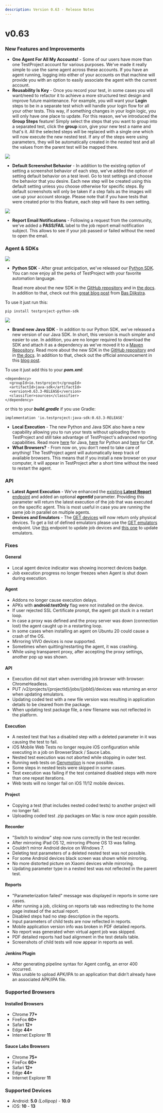```yaml
---
description: Version 0.63 - Release Notes
---
```


# v0.63

### New Features and Improvements

* **One Agent For All My Accounts!** - Some of our users have more than one TestProject account for various purposes. We've made it really simple to use the same agent across these accounts. If you have an agent running, logging into either of your accounts on that machine will provide you with an option to easily associate the agent with the current account.
* **Reusability Is Key** - Once you record your test, in some cases you will want/need to refactor it to achieve a more structured test design and improve future maintenance. For example, you will want your **Login** steps to be in a separate test which will handle your login flow for all your other tests. This way, if something changes in your login logic, you will only have one place to update. For this reason, we've introduced the **Group Steps** feature! Simply select the steps that you want to group into a separated test, click the **group** icon, give your new test a name and that's it. All the selected steps will be replaced with a single one which will now execute the new nested test. If any of the steps were using parameters, they will be automatically created in the nested test and all the values from the parent test will be mapped there.

![](https://storage-static.testproject.io/release-notes/0.63/group-steps.gif)

* **Default Screenshot Behavior** - In addition to the existing option of setting a screenshot behavior of each step, we've added the option of setting default behavior on a test level. Go to test settings and choose the behavior that you desire. Each new step will be created using this default setting unless you choose otherwise for specific steps. By default screenshots will only be taken if a step fails as the images will use up your account storage. Please note that if you have tests that were created prior to this feature, each step will have its own setting.

![](https://storage-static.testproject.io/release-notes/0.63/screenshot-behavior.gif)

* **Report Email Notifications** - Following a request from the community, we've added a **PASS/FAIL** label to the job report email notification subject. This allows to see if your job passed or failed without the need to open the email.

### Agent & SDKs

![](https://storage-static.testproject.io/release-notes/0.63/python-logo.png)

* **Python SDK** - After great anticipation, we've released our [Python SDK](https://pypi.org/project/testproject-python-sdk/). You can now enjoy all the perks of TestProject with your favorite automation language.  

  Read more about the new SDK in the [GitHub repository](https://github.com/testproject-io/python-sdk) and in [the docs](https://docs.testproject.io/testproject-sdk/python-sdk). In addition to that, check out this [great blog post](https://blog.testproject.io/2020/07/15/getting-started-with-testproject-python-sdk/) from [Bas Dijkstra](https://blog.testproject.io/author/basdijkstra/).

To use it just run this:

```text
pip install testproject-python-sdk
```

![](https://storage-static.testproject.io/release-notes/0.63/java-logo.png)

* **Brand new Java SDK** - In addition to our Python SDK, we've released a new version of our Java SDK. In short, this version is much simpler and easier to use. In addition, you are no longer required to download the SDK and attach it as a dependency as we've moved it to a [Maven Repository](https://search.maven.org/artifact/io.testproject/java-sdk). Read more about the new SDK in the [GitHub repository](https://github.com/testproject-io/java-sdk) and in [the docs](https://docs.testproject.io/testproject-sdk/java-sdk). In addition to that, check out the official announcement in this [blog post](https://blog.testproject.io/2020/07/14/announcing-testproject-new-opensdk/).

To use it just add this to your _**pom.xml**_:

```markup
<dependency>
  <groupId>io.testproject</groupId>
  <artifactId>java-sdk</artifactId>
  <version>0.63.3-RELEASE</version>
  <classifier>sources</classifier>
</dependency>
```

or this to your _**build.gradle**_ if you use Gradle:

```text
implementation 'io.testproject:java-sdk:0.63.3-RELEASE'
```

* **Local Execution** - The new Python and Java SDK also have a new capability allowing you to run your tests without uploading them to TestProject and still take advantage of TestProject's advanced reporting capabilities. Read more [here](https://docs.testproject.io/testproject-sdk/java-sdk#tests-reports) for Java, [here](https://docs.testproject.io/testproject-sdk/python-sdk#test-reports) for Python and [here](https://docs.testproject.io/testproject-sdk/c-sdk#tests-reports) for C\#.
* **What Browsers?** - From now on, you don't need to take care of anything! The TestProject agent will automatically keep track of available browsers. This means that if you install a new browser on your computer, it will appear in TestProject after a short time without the need to restart the agent.

### API

* **Latest Agent Execution** - We've enhanced the [existing **Latest Report** endpoint](https://api.testproject.io/docs/v2/#/Reports/Reports_GetV2ProjectsByProjectIdJobsByJobIdReportsLatest) and added an optional _**agentId**_ parameter. Providing this parameter will return the latest execution of the job that was executed on the specific agent. This is most useful in case you are running the same job in parallel on multiple agents.
* **Devices and Emulators** - The [GET devices](https://api.testproject.io/docs/v2/#/Jobs/Jobs_GetJobPhysicalDevices) will now return only physical devices. To get a list of defined emulators please use the [GET emulators](https://api.testproject.io/docs/v2/#/Jobs/Jobs_GetJobEmulatorDevices) endpoint. Use [this](https://api.testproject.io/docs/v2/#/Jobs/Jobs_UpdateJobPhysicalDevicesAsync) endpoint to update job devices and [this one](https://api.testproject.io/docs/v2/#/Jobs/Jobs_UpdateJobEmulatorsAsync) to update emulators.

### Fixes

#### General

* Local agent device indicator was showing incorrect devices badge.
* Job execution progress no longer freezes when Agent is shut down during execution.

#### Agent

* Addons no longer cause execution delays.
* APKs with **android:testOnly** flag were not installed on the device.
* If user rejected SSL Certificate prompt, the agent got stuck in a restart loop.
* In case a proxy was defined and the proxy server was down \(connection lost\) the agent caught up in a restarting loop.
* In some cases when installing an agent on Ubuntu 20 could cause a crash of the OS.
* Mirroring VIVO devices is now supported.
* Sometimes when quitting/restarting the agent, it was crashing.
* While using transparent proxy, after accepting the proxy settings, another pop up was shown.

#### API

* Execution did not start when overriding job browser with browser: ChromeHeadless.
* PUT /v2/projects/{projectId}/jobs/{jobId}/devices was returning an error when updating emulators. 
* Updating coded test with a new file version was resulting in application details to be cleared from the package.
* When updating test package file, a new filename was not reflected in the platform.

#### Execution

* A nested test that has a disabled step with a deleted parameter in it was causing the test to fail.
* iOS Mobile Web Tests no longer require iOS configuration while executing in a job on BrowserStack / Sauce Labs.
* Nested test execution was not aborted while stopping in outer test.
* Running web tests on [Genymotion](https://www.genymotion.com/) is now possible.
* Some steps in nested tests were skipped in some cases.
* Test execution was failing if the test contained disabled steps with more than one repeat iterations.
* Web tests will no longer fail on iOS 11/12 mobile devices.

#### Project

* Copying a test \(that includes nested coded tests\) to another project will no longer fail.
* Uploading coded test .zip packages on Mac is now once again possible.

#### Recorder

* "Switch to window" step now runs correctly in the test recorder.
* After mirroring iPad OS 12, mirroring iPhone OS 13 was failing.
* Couldn’t mirror Android device on Windows 7.
* Deleting test parameters of a deleted nested test was not possible.
* For some Android devices black screen was shown while mirroring.
* No more distorted picture on Xiaomi devices while mirroring.
* Updating parameter type in a nested test was not reflected in the parent test.

#### Reports

* "Parameterization failed" message was displayed in reports in some rare cases.
* After running a job, clicking on reports tab was redirecting to the home page instead of the actual report.
* Disabled steps had no step description in the reports.
* Input parameters of child tests are now reflected in reports.
* Mobile application version info was broken in PDF detailed reports.
* No report was generated when virtual agent job was skipped.
* PDF detailed reports had bad alignment in the test details table.
* Screenshots of child tests will now appear in reports as well.

#### Jenkins Plugin

* After generating pipeline syntax for Agent config, an error 400 occurred.
* Was unable to upload APK/IPA to an application that didn’t already have an associated APK/IPA file.

### Supported Browsers

#### Installed Browsers

* Chrome **77+**
* FireFox **60+**
* Safari **12+**
* Edge **44+**
* Internet Explorer **11**

#### Sauce Labs Browsers

* Chrome **75+**
* FireFox **60+**
* Safari **12+**
* Edge **44+**
* Internet Explorer **11**

### Supported Devices

* Android: **5.0** _\(Lollipop\)_ - **10.0**
* iOS: **10** - **13**

